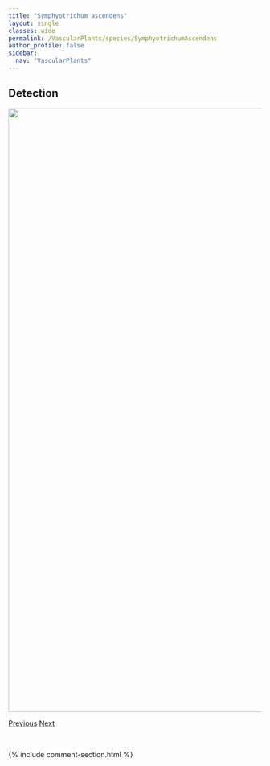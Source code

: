 ```yaml
---
title: "Symphyotrichum ascendens"
layout: single
classes: wide
permalink: /VascularPlants/species/SymphyotrichumAscendens
author_profile: false
sidebar:
  nav: "VascularPlants"
---
```


<h2>Detection</h2>

<a href="https://drive.google.com/uc?export=view&id=1tYai2KkPyPBBtdBQTG_ail4KpFV8V_wz">
<img src="https://drive.google.com/uc?export=view&id=1tYai2KkPyPBBtdBQTG_ail4KpFV8V_wz" height = "1200" width = "800">
</a>


<a href="/DevelopmentWebsite/VascularPlants/species/Symphyotrichum" class="pagination--pager" title="Symphyotrichum">Previous</a> <a href="/DevelopmentWebsite/VascularPlants/species/SymphyotrichumBoreale" class="pagination--pager" title="Symphyotrichum boreale">Next</a>

<p>&nbsp;</p>

{% include comment-section.html %}
